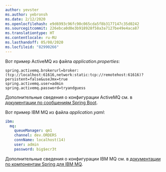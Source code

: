 ```yaml
---
author: yevster
ms.author: yebronsh
ms.date: 2/12/2020
ms.openlocfilehash: e9d6993c96fc90c065cda5f8b3177147c35d0242
ms.sourcegitcommit: 226ebca0d0e3b918928f58a3a7127be49e4aca87
ms.translationtype: HT
ms.contentlocale: ru-RU
ms.lasthandoff: 05/08/2020
ms.locfileid: "82990266"
---
```

Вот пример ActiveMQ из файла *application.properties*:

```properties
spring.activemq.brokerurl=broker:(tcp://localhost:61616,network:static:tcp://remotehost:61616)?persistent=false&useJmx=true
spring.activemq.user=admin
spring.activemq.password=tryandguess
```

Дополнительные сведения о конфигурации ActiveMQ см. в [документации по сообщениям Spring Boot](https://docs.spring.io/spring-boot/docs/2.0.x/reference/html/boot-features-messaging.html).

Вот пример IBM MQ из файла *application.yaml*:

```yaml
ibm:
  mq:
    queueManager: qm1
    channel: dev.ORDERS
    connName: localhost(14)
    user: admin
    password: big$ecr3t
```

Дополнительные сведения о конфигурации IBM MQ см. в [документации по компонентам Spring для IBM MQ](https://github.com/ibm-messaging/mq-jms-spring#ibm-mq-jms-spring-components).
